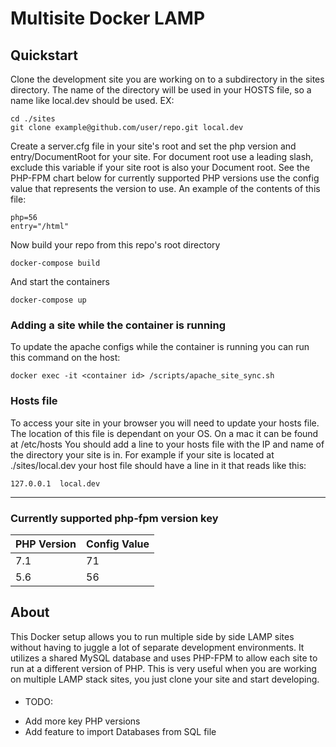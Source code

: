# Multisite Docker LAMP

## Quickstart
Clone the development site you are working on to a subdirectory in the sites directory. The name of the directory will be used in your HOSTS file, so a name like local.dev should be used. EX:
```
cd ./sites
git clone example@github.com/user/repo.git local.dev
```

Create a server.cfg file in your site's root and set the php version and entry/DocumentRoot for your site. For document root use a leading slash, exclude this variable if your site root is also your Document root. See the PHP-FPM chart below for currently supported PHP versions use the config value that represents the version to use. An example of the contents of this file:

```
php=56
entry="/html"
```

Now build your repo from this repo's root directory
```
docker-compose build
```

And start the containers
```
docker-compose up
```

### Adding a site while the container is running
To update the apache configs while the container is running you can run this command on the host:
```
docker exec -it <container id> /scripts/apache_site_sync.sh
```

### Hosts file
To access your site in your browser you will need to update your hosts file. The location of this file is dependant on your OS. On a mac it can be found at /etc/hosts 
You should add a line to your hosts file with the IP and name of the directory your site is in. For example if your site is located at ./sites/local.dev your host file should have a line in it that reads like this:
```
127.0.0.1  local.dev
```

---

### Currently supported php-fpm version key

PHP Version | Config Value
--- | --- 
7.1 | 71
5.6 | 56

## About
This Docker setup allows you to run multiple side by side LAMP sites without having to juggle a lot of separate development environments. It utilizes a shared MySQL database and uses PHP-FPM to allow each site to run at a different version of PHP. This is very useful when you are working on multiple LAMP stack sites, you just clone your site and start developing.

####
* TODO: 
- Add more key PHP versions
- Add feature to import Databases from SQL file
